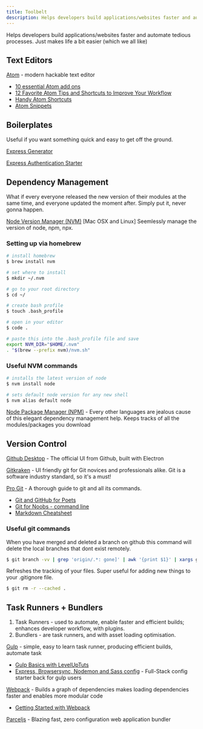 ```yaml
---
title: Toolbelt
description: Helps developers build applications/websites faster and automate tedious processes. Just makes life a bit easier (which we all like)
---
```


Helps developers build applications/websites faster and automate tedious processes. Just makes life a bit easier (which we all like)

## Text Editors

[Atom](https://atom.io/) - modern hackable text editor

- [10 essential Atom add ons](https://www.sitepoint.com/10-essential-atom-add-ons/)
- [12 Favorite Atom Tips and Shortcuts to Improve Your Workflow](https://www.sitepoint.com/12-favorite-atom-tips-and-shortcuts-to-improve-your-workflow/)
- [Handy Atom Shortcuts](https://gist.github.com/chrissimpkins/5bf5686bae86b8129bee#atom_file)
- [Atom Snippets](http://flight-manual.atom.io/using-atom/sections/snippets/)

## Boilerplates

Useful if you want something quick and easy to get off the ground.

[Express Generator](https://expressjs.com/en/starter/generator.html)

[Express Authentication Starter](https://github.com/sahat/hackathon-starter)

## Dependency Management

What if every everyone released the new version of their modules at the same time, and everyone updated the moment after. Simply put it, never gonna happen.

[Node Version Manager (NVM)](https://github.com/creationix/nvm) [Mac OSX and Linux]
Seemlessly manage the version of node, npm, npx.

### Setting up via homebrew

```bash
# install homebrew
$ brew install nvm

# set where to install
$ mkdir ~/.nvm

# go to your root directory
$ cd ~/

# create bash profile
$ touch .bash_profile

# open in your editor
$ code .

# paste this into the .bash_profile file and save
export NVM_DIR="$HOME/.nvm"
. "$(brew --prefix nvm)/nvm.sh"
```

### Useful NVM commands

```bash
# installs the latest version of node
$ nvm install node

# sets default node version for any new shell
$ nvm alias default node
```

[Node Package Manager (NPM)](https://docs.npmjs.com/getting-started/what-is-npm) - Every other languages are jealous cause of this elegant dependency management help. Keeps tracks of all the modules/packages you download

## Version Control

[Github Desktop](https://desktop.github.com/) - The official UI from Github, built with Electron

[Gitkraken](https://www.gitkraken.com/) - UI friendly git for Git novices and professionals alike. Git is a software industry standard, so it's a must!

[Pro Git](https://git-scm.com/book/en/v2) - A thorough guide to git and all its commands.

- [Git and GitHub for Poets](https://www.youtube.com/watch?v=BCQHnlnPusY)
- [Git for Noobs - command line](https://www.youtube.com/watch?v=JPKOESR1k04&t=1011s)
- [Markdown Cheatsheet](https://github.com/adam-p/markdown-here/wiki/Markdown-Cheatsheet)

### Useful git commands

When you have merged and deleted a branch on github this command will delete the local branches that dont exist remotely.

```bash
$ git branch -vv | grep 'origin/.*: gone]' | awk '{print $1}' | xargs git branch -d
```

Refreshes the tracking of your files. Super useful for adding new things to your .gitignore file.

```bash
$ git rm -r --cached .
```

## Task Runners + Bundlers

1. Task Runners - used to automate, enable faster and efficient builds; enhances developer workflow, with plugins.
2. Bundlers - are task runners, and with asset loading optimisation.

[Gulp](https://gulpjs.com/) - simple, easy to learn task runner, producing efficient builds, automate task

- [Gulp Basics with LevelUpTuts](https://www.youtube.com/watch?v=wNlEK8qrb0M&list=PLLnpHn493BHE2RsdyUNpbiVn-cfuV7Fos)
- [Express, Browsersync, Nodemon and Sass config](https://gist.github.com/Adam-Collier/973abbb109a39c8be1cd2000666d9c3e) - Full-Stack config starter back for gulp users

[Webpack](https://webpack.js.org/) - Builds a graph of dependencies makes loading dependencies faster and enables more modular code

- [Getting Started with Webpack](https://webpack.js.org/guides/getting-started/)

[Parceljs](https://parceljs.org/) - Blazing fast, zero configuration web application bundler
